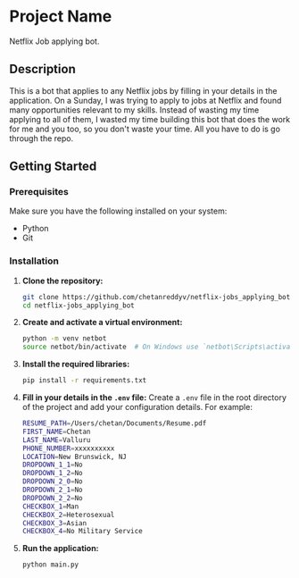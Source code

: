 # Project Name
Netflix Job applying bot. 

## Description
This is a bot that applies to any Netflix jobs by filling in your details in the application. On a Sunday, I was trying to apply to jobs at Netflix and found many opportunities relevant to my skills. Instead of wasting my time applying to all of them, I wasted my time building this bot that does the work for me and you too, so you don't waste your time. All you have to do is go through the repo.

## Getting Started

### Prerequisites
Make sure you have the following installed on your system:
- Python 
- Git

### Installation

1. **Clone the repository:**
    ```sh
    git clone https://github.com/chetanreddyv/netflix-jobs_applying_bot.git
    cd netflix-jobs_applying_bot
    ```

2. **Create and activate a virtual environment:**
    ```sh
    python -m venv netbot
    source netbot/bin/activate  # On Windows use `netbot\Scripts\activate`
    ```

3. **Install the required libraries:**
    ```sh
    pip install -r requirements.txt
    ```

4. **Fill in your details in the `.env` file:**
    Create a `.env` file in the root directory of the project and add your configuration details. For example:
    ```sh
    RESUME_PATH=/Users/chetan/Documents/Resume.pdf
    FIRST_NAME=Chetan
    LAST_NAME=Valluru
    PHONE_NUMBER=xxxxxxxxxx
    LOCATION=New Brunswick, NJ
    DROPDOWN_1_1=No
    DROPDOWN_1_2=No
    DROPDOWN_2_0=No
    DROPDOWN_2_1=No
    DROPDOWN_2_2=No
    CHECKBOX_1=Man
    CHECKBOX_2=Heterosexual
    CHECKBOX_3=Asian
    CHECKBOX_4=No Military Service
    ```

5. **Run the application:**
    ```sh
    python main.py
    ```
